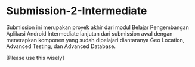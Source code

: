 # Submission-2-Intermediate
Submission ini merupakan proyek akhir dari modul Belajar Pengembangan Aplikasi Android Intermediate lanjutan dari submission awal dengan menerapkan komponen yang sudah dipelajari diantaranya Geo Location, Advanced Testing, dan Advanced Database.

[Please use this wisely]
